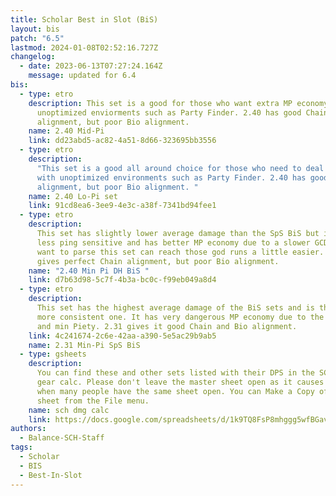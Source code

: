 ```yaml
---
title: Scholar Best in Slot (BiS)
layout: bis
patch: "6.5"
lastmod: 2024-01-08T02:52:16.727Z
changelog:
  - date: 2023-06-13T07:27:24.164Z
    message: updated for 6.4
bis:
  - type: etro
    description: This set is a good for those who want extra MP economy for
      unoptimized enviorments such as Party Finder. 2.40 has good Chain
      alignment, but poor Bio alignment.
    name: 2.40 Mid-Pi
    link: dd23abd5-ac82-4a51-8d66-323695bb3556
  - type: etro
    description:
      "This set is a good all around choice for those who need to deal
      with unoptimized environments such as Party Finder. 2.40 has good Chain
      alignment, but poor Bio alignment. "
    name: 2.40 Lo-Pi set
    link: 91cd8ea6-3ee9-4e3c-a38f-7341bd94fee1
  - type: etro
    description:
      This set has slightly lower average damage than the SpS BiS but is
      less ping sensitive and has better MP economy due to a slower GCD. If you
      want to parse this set can reach those god runs a little easier. 2.40
      gives perfect Chain alignment, but poor Bio alignment.
    name: "2.40 Min Pi DH BiS "
    link: d7b63d98-5c7f-4b3a-bc0c-f99eb049a8d4
  - type: etro
    description:
      This set has the highest average damage of the BiS sets and is the
      more consistent one. It has very dangerous MP economy due to the fast GCD
      and min Piety. 2.31 gives it good Chain and Bio alignment.
    link: 4c241674-2c6e-42aa-a390-5e5ac29b9ab5
    name: 2.31 Min-Pi SpS BiS
  - type: gsheets
    description:
      You can find these and other sets listed with their DPS in the SCH
      gear calc. Please don't leave the master sheet open as it causes slowdown
      when many people have the same sheet open. You can Make a Copy of the
      sheet from the File menu.
    name: sch dmg calc
    link: https://docs.google.com/spreadsheets/d/1k9TQ8FsP8mhggg5wfBGav551a07N8PyZ_wyssFmXiro/edit#gid=1834303388
authors:
  - Balance-SCH-Staff
tags:
  - Scholar
  - BIS
  - Best-In-Slot
---
```

